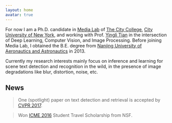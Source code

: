 ```yaml
---
layout: home
avatar: true
---
```


For now I am a Ph.D. candidate in [Media Lab](http://media-lab.ccny.cuny.edu) of [The City College](http://www.ccny.cuny.edu), [City University of New York](http://cuny.edu), and working with Prof. [Yingli Tian](http://www-ee.ccny.cuny.edu/www/web/yltian/home.html) in the intersection of Deep Learning, Computer Vision, and Image Processing. Before joining Media Lab, I obtained the B.E. degree from [Nanjing University of Aeronautics and Astronautics](http://iao.nuaa.edu.cn/) in 2013.

Currently my research interests mainly focus on inference and learning for scene text detection and recognition in the wild, in the presence of image degradations like blur, distortion, noise, etc.

## News

> One (spotlight) paper on text detection and retrieval is accepted by [CVPR 2017](http://cvpr2017.thecvf.com).

> Won [ICME 2016](http://www.icme2016.org/) Student Travel Scholarship from NSF.
